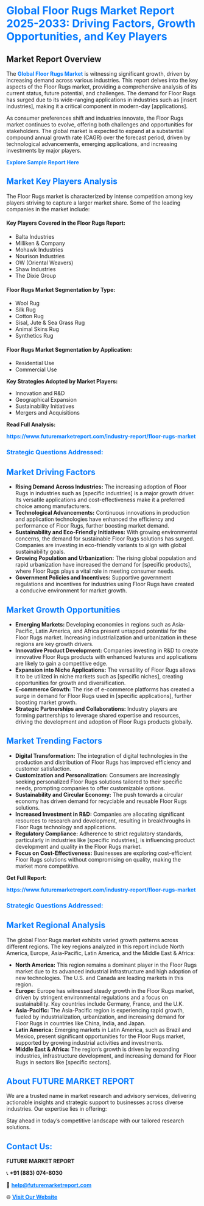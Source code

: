 <h1 style="color: #007BFF;">Global Floor Rugs Market Report 2025-2033: Driving Factors, Growth Opportunities, and Key Players</h1>

<section id="overview">
<h2>Market Report Overview</h2>
<p>The <a href="https://www.futuremarketreport.com/industry-report/floor-rugs-market" style="color: #007BFF; text-decoration: none;"><strong>Global Floor Rugs Market</strong></a> is witnessing significant growth, driven by increasing demand across various industries. This report delves into the key aspects of the Floor Rugs market, providing a comprehensive analysis of its current status, future potential, and challenges. The demand for Floor Rugs has surged due to its wide-ranging applications in industries such as [insert industries], making it a critical component in modern-day [applications].</p>
<p>As consumer preferences shift and industries innovate, the Floor Rugs market continues to evolve, offering both challenges and opportunities for stakeholders. The global market is expected to expand at a substantial compound annual growth rate (CAGR) over the forecast period, driven by technological advancements, emerging applications, and increasing investments by major players.</p>
</section>

<section id="overview">
<p><a href="https://www.futuremarketreport.com/request-sample/reportId=88512" style="color: #007BFF; text-decoration: none;"><strong>Explore Sample Report Here</strong></a></p>
</section>

<section id="key-players">
<h2 style="color: #007BFF;">Market Key Players Analysis</h2>
<p>The Floor Rugs market is characterized by intense competition among key players striving to capture a larger market share. Some of the leading companies in the market include:</p>
<h4>Key Players Covered in the Floor Rugs Report:</h4>
<ul><li>Balta Industries</li><li>Milliken &amp; Company</li><li>Mohawk Industries</li><li>Nourison Industries</li><li>OW (Oriental Weavers)</li><li>Shaw Industries</li><li>The Dixie Group</li></ul>
<h4>Floor Rugs Market Segmentation by Type:</h4>
<ul><li>Wool Rug</li><li>Silk Rug</li><li>Cotton Rug</li><li>Sisal, Jute &amp; Sea Grass Rug</li><li>Animal Skins Rug</li><li>Synthetics Rug</li></ul>

<h4>Floor Rugs Market Segmentation by Application:</h4>
<ul><li>Residential Use</li><li>Commercial Use</li></ul>
<p><strong>Key Strategies Adopted by Market Players:</strong></p>
<ul>
<li>Innovation and R&D</li>
<li>Geographical Expansion</li>
<li>Sustainability Initiatives</li>
<li>Mergers and Acquisitions</li>
</ul>
</section>

<section>
<p><strong>Read Full Analysis: </strong></p><a href="https://www.futuremarketreport.com/industry-report/floor-rugs-market" style="color: #007BFF; text-decoration: none;"><strong>https://www.futuremarketreport.com/industry-report/floor-rugs-market</strong></a>
<h3 style="color: #007BFF;">Strategic Questions Addressed:</h3>
</section>

<section id="driving-factors">
<h2 style="color: #007BFF;">Market Driving Factors</h2>
<ul>
<li><strong>Rising Demand Across Industries:</strong> The increasing adoption of Floor Rugs in industries such as [specific industries] is a major growth driver. Its versatile applications and cost-effectiveness make it a preferred choice among manufacturers.</li>
<li><strong>Technological Advancements:</strong> Continuous innovations in production and application technologies have enhanced the efficiency and performance of Floor Rugs, further boosting market demand.</li>
<li><strong>Sustainability and Eco-Friendly Initiatives:</strong> With growing environmental concerns, the demand for sustainable Floor Rugs solutions has surged. Companies are investing in eco-friendly variants to align with global sustainability goals.</li>
<li><strong>Growing Population and Urbanization:</strong> The rising global population and rapid urbanization have increased the demand for [specific products], where Floor Rugs plays a vital role in meeting consumer needs.</li>
<li><strong>Government Policies and Incentives:</strong> Supportive government regulations and incentives for industries using Floor Rugs have created a conducive environment for market growth.</li>
</ul>
</section>

<section id="growth-opportunities">
<h2 style="color: #007BFF;">Market Growth Opportunities</h2>
<ul>
<li><strong>Emerging Markets:</strong> Developing economies in regions such as Asia-Pacific, Latin America, and Africa present untapped potential for the Floor Rugs market. Increasing industrialization and urbanization in these regions are key growth drivers.</li>
<li><strong>Innovative Product Development:</strong> Companies investing in R&D to create innovative Floor Rugs products with enhanced features and applications are likely to gain a competitive edge.</li>
<li><strong>Expansion into Niche Applications:</strong> The versatility of Floor Rugs allows it to be utilized in niche markets such as [specific niches], creating opportunities for growth and diversification.</li>
<li><strong>E-commerce Growth:</strong> The rise of e-commerce platforms has created a surge in demand for Floor Rugs used in [specific applications], further boosting market growth.</li>
<li><strong>Strategic Partnerships and Collaborations:</strong> Industry players are forming partnerships to leverage shared expertise and resources, driving the development and adoption of Floor Rugs products globally.</li>
</ul>
</section>

<section id="trending-factors">
<h2 style="color: #007BFF;">Market Trending Factors</h2>
<ul>
<li><strong>Digital Transformation:</strong> The integration of digital technologies in the production and distribution of Floor Rugs has improved efficiency and customer satisfaction.</li>
<li><strong>Customization and Personalization:</strong> Consumers are increasingly seeking personalized Floor Rugs solutions tailored to their specific needs, prompting companies to offer customizable options.</li>
<li><strong>Sustainability and Circular Economy:</strong> The push towards a circular economy has driven demand for recyclable and reusable Floor Rugs solutions.</li>
<li><strong>Increased Investment in R&D:</strong> Companies are allocating significant resources to research and development, resulting in breakthroughs in Floor Rugs technology and applications.</li>
<li><strong>Regulatory Compliance:</strong> Adherence to strict regulatory standards, particularly in industries like [specific industries], is influencing product development and quality in the Floor Rugs market.</li>
<li><strong>Focus on Cost-Effectiveness:</strong> Businesses are exploring cost-efficient Floor Rugs solutions without compromising on quality, making the market more competitive.</li>
</ul>
</section>

<section>
<p><strong>Get Full Report: </strong></p><a href="https://www.futuremarketreport.com/industry-report/floor-rugs-market" style="color: #007BFF; text-decoration: none;"><strong>https://www.futuremarketreport.com/industry-report/floor-rugs-market</strong></a>
<h3 style="color: #007BFF;">Strategic Questions Addressed:</h3>
</section>


<section id="regional-analysis">
<h2 style="color: #007BFF;">Market Regional Analysis</h2>
<p>The global Floor Rugs market exhibits varied growth patterns across different regions. The key regions analyzed in this report include North America, Europe, Asia-Pacific, Latin America, and the Middle East & Africa:</p>
<ul>
<li><strong>North America:</strong> This region remains a dominant player in the Floor Rugs market due to its advanced industrial infrastructure and high adoption of new technologies. The U.S. and Canada are leading markets in this region.</li>
<li><strong>Europe:</strong> Europe has witnessed steady growth in the Floor Rugs market, driven by stringent environmental regulations and a focus on sustainability. Key countries include Germany, France, and the U.K.</li>
<li><strong>Asia-Pacific:</strong> The Asia-Pacific region is experiencing rapid growth, fueled by industrialization, urbanization, and increasing demand for Floor Rugs in countries like China, India, and Japan.</li>
<li><strong>Latin America:</strong> Emerging markets in Latin America, such as Brazil and Mexico, present significant opportunities for the Floor Rugs market, supported by growing industrial activities and investments.</li>
<li><strong>Middle East & Africa:</strong> The region’s growth is driven by expanding industries, infrastructure development, and increasing demand for Floor Rugs in sectors like [specific sectors].</li>
</ul>
</section>

<footer>
<h2 style="color: #007BFF;">About FUTURE MARKET REPORT</h2>
<p>We are a trusted name in market research and advisory services, delivering actionable insights and strategic support to businesses across diverse industries. Our expertise lies in offering:</p>

<p>Stay ahead in today’s competitive landscape with our tailored research solutions.</p>

<h2 style="color: #007BFF;">Contact Us:</h2>
<p><strong>FUTURE MARKET REPORT</strong></p>
<p>📞 <strong>+91 (883) 074-8030</strong></p>
<p>📧 <strong><a href="mailto:help@futuremarketreport.com" style="color: #007BFF;">help@futuremarketreport.com</a></strong></p>
<p>🌐 <strong><a href="https://www.futuremarketreport.com/" style="color: #007BFF;">Visit Our Website</a></strong></p>
</footer>
